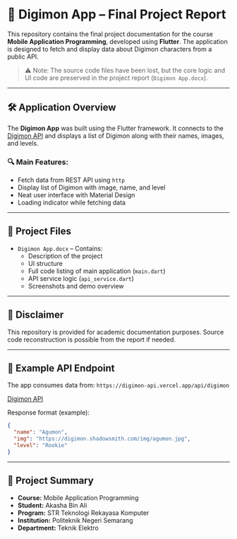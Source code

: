 # 📱 Digimon App – Final Project Report

This repository contains the final project documentation for the course **Mobile Application Programming**, developed using **Flutter**. The application is designed to fetch and display data about Digimon characters from a public API.

> ⚠️ Note: The source code files have been lost, but the core logic and UI code are preserved in the project report (`Digimon App.docx`).

---

## 🛠️ Application Overview

The **Digimon App** was built using the Flutter framework. It connects to the [Digimon API](https://digimon-api.vercel.app/api/digimon) and displays a list of Digimon along with their names, images, and levels.

### 🔍 Main Features:
- Fetch data from REST API using `http`
- Display list of Digimon with image, name, and level
- Neat user interface with Material Design
- Loading indicator while fetching data

---

## 📂 Project Files

- `Digimon App.docx` – Contains:
  - Description of the project
  - UI structure
  - Full code listing of main application (`main.dart`)
  - API service logic (`api_service.dart`)
  - Screenshots and demo overview

---

## 📜 Disclaimer

This repository is provided for academic documentation purposes. Source code reconstruction is possible from the report if needed.

---

## 📎 Example API Endpoint

The app consumes data from:
```https://digimon-api.vercel.app/api/digimon```

[Digimon API](https://digimon-api.vercel.app/api/digimon)

Response format (example):

```json
{
  "name": "Agumon",
  "img": "https://digimon.shadowsmith.com/img/agumon.jpg",
  "level": "Rookie"
}
```

---

## 📘 Project Summary

- **Course:** Mobile Application Programming  
- **Student:** Akasha Bin Ali  
- **Program:** STR Teknologi Rekayasa Komputer  
- **Institution:** Politeknik Negeri Semarang  
- **Department:** Teknik Elektro  
